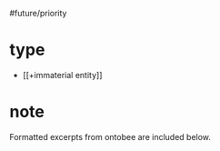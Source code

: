 #future/priority 

# type
- [[+immaterial entity]]

# note
Formatted excerpts from ontobee are included below.
